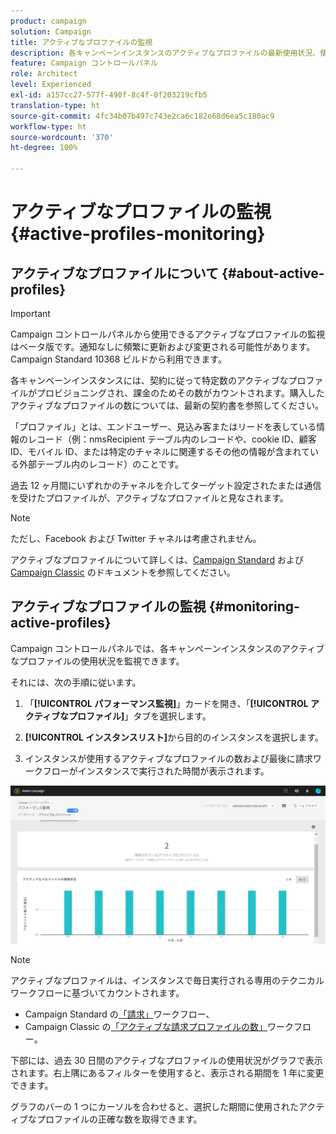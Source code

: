 ```yaml
---
product: campaign
solution: Campaign
title: アクティブなプロファイルの監視
description: 各キャンペーンインスタンスのアクティブなプロファイルの最新使用状況、使用履歴および変化に関するリアルタイム情報を取得する方法を説明します。
feature: Campaign コントロールパネル
role: Architect
level: Experienced
exl-id: a157cc27-577f-490f-8c4f-0f203219cfb5
translation-type: ht
source-git-commit: 4fc34b07b497c743e2ca6c182e68d6ea5c180ac9
workflow-type: ht
source-wordcount: '370'
ht-degree: 100%

---
```


# アクティブなプロファイルの監視 {#active-profiles-monitoring}

## アクティブなプロファイルについて {#about-active-profiles}

>[!IMPORTANT]
>
>Campaign コントロールパネルから使用できるアクティブなプロファイルの監視はベータ版です。通知なしに頻繁に更新および変更される可能性があります。Campaign Standard 10368 ビルドから利用できます。

各キャンペーンインスタンスには、契約に従って特定数のアクティブなプロファイルがプロビジョニングされ、課金のためその数がカウントされます。購入したアクティブなプロファイルの数については、最新の契約書を参照してください。

「プロファイル」とは、エンドユーザー、見込み客またはリードを表している情報のレコード（例：nmsRecipient テーブル内のレコードや、cookie ID、顧客 ID、モバイル ID、または特定のチャネルに関連するその他の情報が含まれている外部テーブル内のレコード）のことです。

過去 12 ヶ月間にいずれかのチャネルを介してターゲット設定されたまたは通信を受けたプロファイルが、アクティブなプロファイルと見なされます。

>[!NOTE]
>
>ただし、Facebook および Twitter チャネルは考慮されません。

アクティブなプロファイルについて詳しくは、[Campaign Standard](https://docs.adobe.com/content/help/ja-JP/campaign-standard/using/profiles-and-audiences/managing-profiles/active-profiles.html) および [Campaign Classic](https://docs.adobe.com/content/help/ja-JP/campaign-classic/using/getting-started/profile-management/about-profiles.html#active-profiles) のドキュメントを参照してください。

## アクティブなプロファイルの監視 {#monitoring-active-profiles}

Campaign コントロールパネルでは、各キャンペーンインスタンスのアクティブなプロファイルの使用状況を監視できます。

それには、次の手順に従います。

1. 「**[!UICONTROL パフォーマンス監視]**」カードを開き、「**[!UICONTROL アクティブなプロファイル]**」タブを選択します。

1. **[!UICONTROL インスタンスリスト]**&#x200B;から目的のインスタンスを選択します。

1. インスタンスが使用するアクティブなプロファイルの数および最後に請求ワークフローがインスタンスで実行された時間が表示されます。

![](assets/active-profiles-graph.png)

>[!NOTE]
>
>アクティブなプロファイルは、インスタンスで毎日実行される専用のテクニカルワークフローに基づいてカウントされます。
>
>* Campaign Standard の[「請求」](https://docs.adobe.com/help/ja-JP/campaign-standard/using/administrating/application-settings/technical-workflows.html)ワークフロー、
>* Campaign Classic の[「アクティブな請求プロファイルの数」](https://experienceleague.adobe.com/docs/campaign-classic/using/automating-with-workflows/advanced-management/about-technical-workflows.html?lang=ja)ワークフロー。


下部には、過去 30 日間のアクティブなプロファイルの使用状況がグラフで表示されます。右上隅にあるフィルターを使用すると、表示される期間を 1 年に変更できます。

グラフのバーの 1 つにカーソルを合わせると、選択した期間に使用されたアクティブなプロファイルの正確な数を取得できます。
